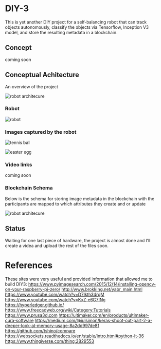 # DIY-3
This is yet another DIY project for a self-balancing robot that can track objects autonomously, classify the objects via Tensorflow, Inception V3 model, and store the resulting metadata in a blockchain.

## Concept
coming soon


## Conceptual Achitecture
An overview of the project 

![robot architecure](https://github.com/pdavis39/DIY-3/blob/master/images/0-arch.png "DIY-3 Architecture")

### Robot
![robot](https://github.com/pdavis39/DIY-3/blob/master/images/robot.png "DIY-3 Robot")

### Images captured by the robot

![tennis ball](https://github.com/pdavis39/DIY-3/blob/master/images/green_52d246c83f4a480a98c952ee8b772993.jpg "tennis ball")

![easter egg](https://github.com/pdavis39/DIY-3/blob/master/images/blue_0d8fd37a0a0a4128a0b8a697b1cc8cc2.jpg "3D printed Easter Egg")

### Video links
coming soon


### Blockchain Schema
Below is the schema for storing image metadata in the blockchain with the participants are mapped to which attributes they create and or update 

![robot architecure](https://github.com/pdavis39/DIY-3/blob/master/images/schema.png "Blockchain Schema")


## Status
Waiting for one last piece of hardware, the project is almost done and I'll create a videa and upload the rest of the files soon.

# References
These sites were very useful and provided information that allowed me to build DIY3:
https://www.pyimagesearch.com/2015/12/14/installing-opencv-on-your-raspberry-pi-zero/
http://www.brokking.net/yabr_main.html
https://www.youtube.com/watch?v=D7lkth34rgM
https://www.youtube.com/watch?v=KxZ-e6G7INg
https://hyperledger.github.io/
https://www.freecadweb.org/wiki/Category:Tutorials
https://www.prusa3d.com
https://ultimaker.com/en/products/ultimaker-cura-software
https://medium.com/@julsimon/keras-shoot-out-part-2-a-deeper-look-at-memory-usage-8a2dd997de81
https://github.com/tshino/compare
https://websockets.readthedocs.io/en/stable/intro.html#python-lt-36 
https://www.thingiverse.com/thing:2829553
